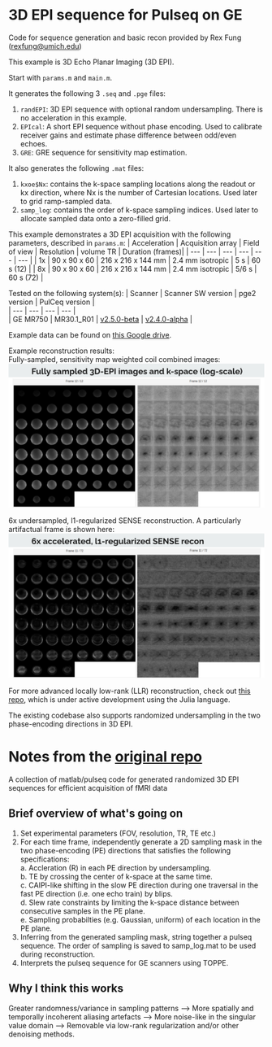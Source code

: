 # 3D EPI sequence for Pulseq on GE

Code for sequence generation and basic recon provided by Rex Fung (rexfung@umich.edu)

This example is 3D Echo Planar Imaging (3D EPI).

Start with `params.m` and `main.m`.

It generates the following 3 `.seq` and `.pge` files:
1. `randEPI`: 3D EPI sequence with optional random undersampling. There is no acceleration in this example.
2. `EPIcal`: A short EPI sequence without phase encoding. Used to calibrate receiver gains and estimate phase difference between odd/even echoes.
3. `GRE`: GRE sequence for sensitivity map estimation.

It also generates the following `.mat` files:
1. `kxoe$Nx`: contains the k-space sampling locations along the readout or kx direction, where Nx is the number of Cartesian locations. Used later to grid ramp-sampled data.
2. `samp_log`: contains the order of k-space sampling indices. Used later to allocate sampled data onto a zero-filled grid.

This example demonstrates a 3D EPI acquisition with the following parameters, described in `params.m`:
| Acceleration | Acquisition array | Field of view | Resolution | volume TR | Duration (frames)|
| --- | --- | --- | --- | --- | --- |
| 1x | 90 x 90 x 60 | 216 x 216 x 144 mm | 2.4 mm isotropic | 5 s | 60 s (12) |
| 8x | 90 x 90 x 60 | 216 x 216 x 144 mm | 2.4 mm isotropic | 5/6 s | 60 s (72) |

Tested on the following system(s):
| Scanner | Scanner SW version | pge2 version | PulCeq version |  
| --- | --- | --- | --- |  
| GE MR750 | MR30.1\_R01 | [v2.5.0-beta](https://github.com/jfnielsen/TOPPEpsdSourceCode/releases/tag/v2.5.0-beta) | [v2.4.0-alpha](https://github.com/HarmonizedMRI/PulCeq/releases/tag/v2.4.0-alpha) |

Example data can be found on [this Google drive](https://drive.google.com/drive/folders/1Mr3bEBwpTkS7gcOj8-WnCEWCLHBrYQFL?usp=sharing).

Example reconstruction results:  
Fully-sampled, sensitivity map weighted coil combined images:  
![1x_recon_images](https://github.com/HarmonizedMRI/SequenceExamples-GE/blob/main/pge2/rand3depi/readme_imgs/1x_recon.png)

6x undersampled, l1-regularized SENSE reconstruction. A particularly artifactual frame is shown here:
![6x_recon_iamges](https://github.com/HarmonizedMRI/SequenceExamples-GE/blob/main/pge2/rand3depi/readme_imgs/6x_recon.png)

For more advanced locally low-rank (LLR) reconstruction, check out [this repo](https://github.com/rextlfung/fmri-recon), which is under active development using the Julia language.

The existing codebase also supports randomized undersampling in the two phase-encoding directions in 3D EPI.

# Notes from the [original repo](https://github.com/rextlfung/rand3depi)
A collection of matlab/pulseq code for generated randomized 3D EPI sequences for efficient acquisition of fMRI data

## Brief overview of what's going on
1. Set experimental parameters (FOV, resolution, TR, TE etc.)
2. For each time frame, independently generate a 2D sampling mask in the two phase-encoding (PE) directions that satisfies the following specifications:  
   a. Accleration (R) in each PE direction by undersampling.  
   b. TE by crossing the center of k-space at the same time.  
   c. CAIPI-like shifting in the slow PE direction during one traversal in the fast PE direction (i.e. one echo train) by blips.  
   d. Slew rate constraints by limiting the k-space distance between consecutive samples in the PE plane.  
   e. Sampling probabilties (e.g. Gaussian, uniform) of each location in the PE plane.  
4. Inferring from the generated sampling mask, string together a pulseq sequence. The order of sampling is saved to samp_log.mat to be used during reconstruction.  
5. Interprets the pulseq sequence for GE scanners using TOPPE.  

## Why I think this works
Greater randomness/variance in sampling patterns --> More spatially and temporally incoherent aliasing artefacts --> More noise-like in the singular value domain --> Removable via low-rank regularization and/or other denoising methods.
